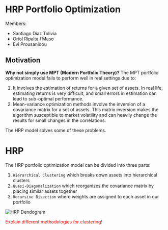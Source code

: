 # HRP Portfolio Optimization

Members:

- Santiago Diaz Tolivia
- Oriol Ripalta I Maso
- Evi Prousanidou

## Motivation

**Why not simply use MPT (Modern Portfolio Theory)?**
The MPT portfolio optimization model fails to perform well in real settings due to:

1. It involves the estimation of returns for a given set of assets. In real life, estimating returns is very difficult, and small errors in estimation can lead to sub-optimal performance.
2. Mean-variance optimization methods involve the inversion of a covariance matrix for a set of assets. This matrix inversion makes the algorithm susceptible to market volatility and can heavily change the results for small changes in the correlations.

The HRP model solves some of these problems.

# HRP

The HRP portfolio optimization model can be divided into three parts:

1. `Hierarchical Clustering` which breaks down assets into hierarchical clusters
2. `Quasi-Diagonalization` which reorganizes the covariance matrix by placing similar assets together
3. `Recursive Bisection` where weights are assigned to each asset in our portfolio

![HRP Dendogram](https://hudsonthames.org/wp-content/uploads/2020/06/dendrogram.png "HRP Dendogram")

<span style="color:red">Explain different methodologies for clustering!</span>
